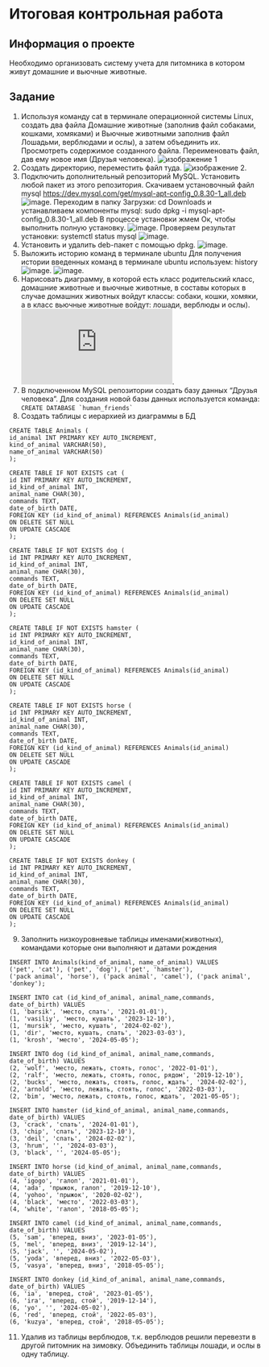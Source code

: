 # Итоговая контрольная работа
## Информация о проекте
Необходимо организовать систему учета для питомника в котором живут
домашние и вьючные животные.
## Задание
1. Используя команду cat в терминале операционной системы Linux, создать два файла Домашние животные (заполнив файл собаками, кошками, хомяками) и Вьючные животными заполнив файл Лошадьми, верблюдами и
ослы), а затем объединить их. Просмотреть содержимое созданного файла. Переименовать файл, дав ему новое имя (Друзья человека).
![изображение 1](https://github.com/AnnMitrakhovich/FinalWork_Linux/blob/main/Linux_1.png)
2. Создать директорию, переместить файл туда.
![изображение 2](https://github.com/AnnMitrakhovich/FinalWork_Linux/blob/main/Linux_2.png).
3. Подключить дополнительный репозиторий MySQL. Установить любой пакет из этого репозитория.
Скачиваем установочный файл mysql https://dev.mysql.com/get/mysql-apt-config_0.8.30-1_all.deb
![image](https://github.com/AnnMitrakhovich/FinalWork_Linux/blob/main/Linux_3.png).
Переходим в папку Загрузки: cd Downloads и устанавливаем компоненты mysql: sudo dpkg -i mysql-apt-config_0.8.30-1_all.deb
В процессе установки жмем Ок, чтобы выполнить полную установку.
![image](https://github.com/AnnMitrakhovich/FinalWork_Linux/blob/main/Linux_4.png).
Проверяем результат установки: systemctl status mysql
![image](https://github.com/AnnMitrakhovich/FinalWork_Linux/blob/main/Linux_5.png).
4. Установить и удалить deb-пакет с помощью dpkg.
![image](https://github.com/AnnMitrakhovich/FinalWork_Linux/blob/main/Linux_6.png).
5. Выложить историю команд в терминале ubuntu
Для получения истории введенных команд в терминале ubuntu используем: history
![image](https://github.com/AnnMitrakhovich/FinalWork_Linux/blob/main/Linux_7.png).
![image](https://github.com/AnnMitrakhovich/FinalWork_Linux/blob/main/Linux_8.png).
6. Нарисовать диаграмму, в которой есть класс родительский класс, домашние животные и вьючные животные, в составы которых в случае домашних животных войдут классы: собаки, кошки, хомяки, а в класс вьючные животные войдут: лошади, верблюды и ослы).
![diagram](https://github.com/AnnMitrakhovich/FinalWork_Linux/blob/main/diagram.pdf).
7. В подключенном MySQL репозитории создать базу данных “Друзья
человека”. Для создания новой базы данных используется команда: ```CREATE DATABASE `human_friends` ```
8. Создать таблицы с иерархией из диаграммы в БД
   
```
CREATE TABLE Animals (
id_animal INT PRIMARY KEY AUTO_INCREMENT,
kind_of_animal VARCHAR(50),
name_of_animal VARCHAR(50)
);

CREATE TABLE IF NOT EXISTS cat (
id INT PRIMARY KEY AUTO_INCREMENT,
id_kind_of_animal INT,
animal_name CHAR(30),
commands TEXT,
date_of_birth DATE,
FOREIGN KEY (id_kind_of_animal) REFERENCES Animals(id_animal)
ON DELETE SET NULL
ON UPDATE CASCADE
);

CREATE TABLE IF NOT EXISTS dog (
id INT PRIMARY KEY AUTO_INCREMENT,
id_kind_of_animal INT,
animal_name CHAR(30),
commands TEXT,
date_of_birth DATE,
FOREIGN KEY (id_kind_of_animal) REFERENCES Animals(id_animal)
ON DELETE SET NULL
ON UPDATE CASCADE
);

CREATE TABLE IF NOT EXISTS hamster (
id INT PRIMARY KEY AUTO_INCREMENT,
id_kind_of_animal INT,
animal_name CHAR(30),
commands TEXT,
date_of_birth DATE,
FOREIGN KEY (id_kind_of_animal) REFERENCES Animals(id_animal)
ON DELETE SET NULL
ON UPDATE CASCADE
);

CREATE TABLE IF NOT EXISTS horse (
id INT PRIMARY KEY AUTO_INCREMENT,
id_kind_of_animal INT,
animal_name CHAR(30),
commands TEXT,
date_of_birth DATE,
FOREIGN KEY (id_kind_of_animal) REFERENCES Animals(id_animal)
ON DELETE SET NULL
ON UPDATE CASCADE
);

CREATE TABLE IF NOT EXISTS camel (
id INT PRIMARY KEY AUTO_INCREMENT,
id_kind_of_animal INT,
animal_name CHAR(30),
commands TEXT,
date_of_birth DATE,
FOREIGN KEY (id_kind_of_animal) REFERENCES Animals(id_animal)
ON DELETE SET NULL
ON UPDATE CASCADE
);

CREATE TABLE IF NOT EXISTS donkey (
id INT PRIMARY KEY AUTO_INCREMENT,
id_kind_of_animal INT,
animal_name CHAR(30),
commands TEXT,
date_of_birth DATE,
FOREIGN KEY (id_kind_of_animal) REFERENCES Animals(id_animal)
ON DELETE SET NULL
ON UPDATE CASCADE
);
   ```

9. Заполнить низкоуровневые таблицы именами(животных), командами которые они выполняют и датами рождения
    
```
INSERT INTO Animals(kind_of_animal, name_of_animal) VALUES 
('pet', 'cat'), ('pet', 'dog'), ('pet', 'hamster'), 
('pack animal', 'horse'), ('pack animal', 'camel'), ('pack animal', 'donkey');

INSERT INTO cat (id_kind_of_animal, animal_name,commands, date_of_birth) VALUES 
(1, 'barsik', 'место, спать', '2021-01-01'),
(1, 'vasiliy', 'место, кушать', '2023-12-10'),
(1, 'mursik', 'место, кушать', '2024-02-02'),
(1, 'dir', 'место, кушать, спать', '2023-03-03'),
(1, 'krosh', 'место', '2024-05-05');
   
INSERT INTO dog (id_kind_of_animal, animal_name,commands, date_of_birth) VALUES 
(2, 'wolf', 'место, лежать, стоять, голос', '2022-01-01'),
(2, 'ralf', 'место, лежать, стоять, голос, рядом', '2019-12-10'),
(2, 'bucks', 'место, лежать, стоять, голос, ждать', '2024-02-02'),
(2, 'arnold', 'место, лежать, стоять, голос', '2022-03-03'),
(2, 'bim', 'место, лежать, стоять, голос, ждать', '2021-05-05');
    
INSERT INTO hamster (id_kind_of_animal, animal_name,commands, date_of_birth) VALUES 
(3, 'crack', 'спать', '2024-01-01'),
(3, 'chip', 'спать', '2023-12-10'),
(3, 'deil', 'спать', '2024-02-02'),
(3, 'hrum', '', '2024-03-03'),
(3, 'black', '', '2024-05-05');
    
INSERT INTO horse (id_kind_of_animal, animal_name,commands, date_of_birth) VALUES 
(4, 'igogo', 'галоп', '2021-01-01'),
(4, 'ada', 'прыжок, галоп', '2019-12-10'),
(4, 'yohoo', 'прыжок', '2020-02-02'),
(4, 'black', 'место', '2022-03-03'),
(4, 'white', 'галоп', '2018-05-05');
    
INSERT INTO camel (id_kind_of_animal, animal_name,commands, date_of_birth) VALUES 
(5, 'sam', 'вперед, вниз', '2023-01-05'),
(5, 'mel', 'вперед, вниз', '2019-12-14'),
(5, 'jack', '', '2024-05-02'),
(5, 'yoda', 'вперед, вниз', '2022-05-03'),
(5, 'vasya', 'вперед, вниз', '2018-05-05');
    
INSERT INTO donkey (id_kind_of_animal, animal_name,commands, date_of_birth) VALUES 
(6, 'ia', 'вперед, стой', '2023-01-05'),
(6, 'ira', 'вперед, стой', '2019-12-14'),
(6, 'yo', '', '2024-05-02'),
(6, 'red', 'вперед, стой', '2022-05-03'),
(6, 'kuzya', 'вперед, стой', '2018-05-05');
```

11. Удалив из таблицы верблюдов, т.к. верблюдов решили перевезти в другой
питомник на зимовку. Объединить таблицы лошади, и ослы в одну таблицу.

